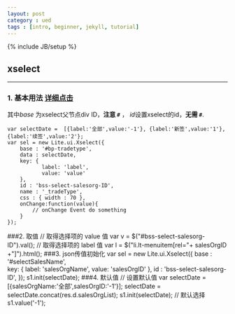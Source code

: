 ```yaml
---
layout: post
category : ued
tags : [intro, beginner, jekyll, tutorial]
---
```

{% include JB/setup %}

## xselect
***
### 1. 基本用法  [详细点击](http://setao.alibaba-inc.com/lib/lib/120.htm)
其中*base* 为xselect父节点div ID，__注意 `#`__ ， *id*设置xselect的id，__无需 `#`__.

	var selectDate =  [{label:'全部',value:'-1'},	{label:'新签',value:'1'},{label:'续签',value:'2'};
	var sel = new Lite.ui.Xselect({
		base : '#bp-tradetype',  
		data : selectDate,
		key: {
			   label: 'label',
			   value: 'value'
		},
		id : 'bss-select-salesorg-ID',
		name : '_tradeType',
		css : { width : 70 },
		onChange:function(value){
		 	// onChange Event do something
		}
	});
###2. 取值
	// 取得选择项的 value 值
	var v = $("#bss-select-salesorg-ID").val();
	// 取得选择项的 label 值
	var l = $("li.lt-menuitem[rel="+ salesOrgID +"]").html();
###3. json传值初始化
	var sel = new Lite.ui.Xselect({
		base : '#selectSalesName',  
		key: {
			   label: 'salesOrgName',
			   value: 'salesOrgID'
		},
		id : 'bss-select-salesorg-ID',
	});
	s1.init(selectDate);
###4. 默认值
	// 设置默认值
	var selectDate = [{salesOrgName:'全部',salesOrgID:'-1'}];
	selectDate = selectDate.concat(res.d.salesOrgList);
	s1.init(selectDate);
	// 默认选择
	s1.value('-1');




